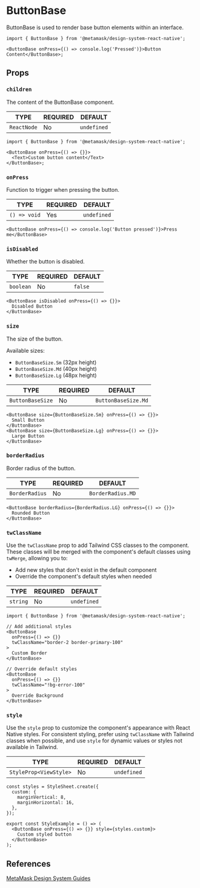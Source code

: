 # ButtonBase

ButtonBase is used to render base button elements within an interface.

```tsx
import { ButtonBase } from '@metamask/design-system-react-native';

<ButtonBase onPress={() => console.log('Pressed')}>Button Content</ButtonBase>;
```

## Props

### `children`

The content of the ButtonBase component.

| TYPE        | REQUIRED | DEFAULT     |
| ----------- | -------- | ----------- |
| `ReactNode` | No       | `undefined` |

```tsx
import { ButtonBase } from '@metamask/design-system-react-native';

<ButtonBase onPress={() => {}}>
  <Text>Custom button content</Text>
</ButtonBase>;
```

### `onPress`

Function to trigger when pressing the button.

| TYPE         | REQUIRED | DEFAULT     |
| ------------ | -------- | ----------- |
| `() => void` | Yes      | `undefined` |

```tsx
<ButtonBase onPress={() => console.log('Button pressed')}>Press me</ButtonBase>
```

### `isDisabled`

Whether the button is disabled.

| TYPE      | REQUIRED | DEFAULT |
| --------- | -------- | ------- |
| `boolean` | No       | `false` |

```tsx
<ButtonBase isDisabled onPress={() => {}}>
  Disabled Button
</ButtonBase>
```

### `size`

The size of the button.

Available sizes:

- `ButtonBaseSize.Sm` (32px height)
- `ButtonBaseSize.Md` (40px height)
- `ButtonBaseSize.Lg` (48px height)

| TYPE             | REQUIRED | DEFAULT             |
| ---------------- | -------- | ------------------- |
| `ButtonBaseSize` | No       | `ButtonBaseSize.Md` |

```tsx
<ButtonBase size={ButtonBaseSize.Sm} onPress={() => {}}>
  Small Button
</ButtonBase>
<ButtonBase size={ButtonBaseSize.Lg} onPress={() => {}}>
  Large Button
</ButtonBase>
```

### `borderRadius`

Border radius of the button.

| TYPE           | REQUIRED | DEFAULT           |
| -------------- | -------- | ----------------- |
| `BorderRadius` | No       | `BorderRadius.MD` |

```tsx
<ButtonBase borderRadius={BorderRadius.LG} onPress={() => {}}>
  Rounded Button
</ButtonBase>
```

### `twClassName`

Use the `twClassName` prop to add Tailwind CSS classes to the component. These classes will be merged with the component's default classes using `twMerge`, allowing you to:

- Add new styles that don't exist in the default component
- Override the component's default styles when needed

| TYPE     | REQUIRED | DEFAULT     |
| -------- | -------- | ----------- |
| `string` | No       | `undefined` |

```tsx
import { ButtonBase } from '@metamask/design-system-react-native';

// Add additional styles
<ButtonBase
  onPress={() => {}}
  twClassName="border-2 border-primary-100"
>
  Custom Border
</ButtonBase>

// Override default styles
<ButtonBase
  onPress={() => {}}
  twClassName="!bg-error-100"
>
  Override Background
</ButtonBase>
```

### `style`

Use the `style` prop to customize the component's appearance with React Native styles. For consistent styling, prefer using `twClassName` with Tailwind classes when possible, and use `style` for dynamic values or styles not available in Tailwind.

| TYPE                   | REQUIRED | DEFAULT     |
| ---------------------- | -------- | ----------- |
| `StyleProp<ViewStyle>` | No       | `undefined` |

```tsx
const styles = StyleSheet.create({
  custom: {
    marginVertical: 8,
    marginHorizontal: 16,
  },
});

export const StyleExample = () => (
  <ButtonBase onPress={() => {}} style={styles.custom}>
    Custom styled button
  </ButtonBase>
);
```

## References

[MetaMask Design System Guides](https://www.notion.so/MetaMask-Design-System-Guides-Design-f86ecc914d6b4eb6873a122b83c12940)
